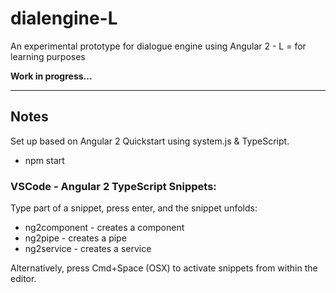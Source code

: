 # dialengine-L
An experimental prototype for dialogue engine using Angular 2 - L = for learning purposes

**Work in progress...**

---

## Notes
Set up based on Angular 2 Quickstart using system.js & TypeScript.
* npm start

### VSCode - Angular 2 TypeScript Snippets:
Type part of a snippet, press enter, and the snippet unfolds:

* ng2component  - creates a component
* ng2pipe    - creates a pipe
* ng2service    - creates a service

Alternatively, press Cmd+Space (OSX) to activate snippets from within the editor.